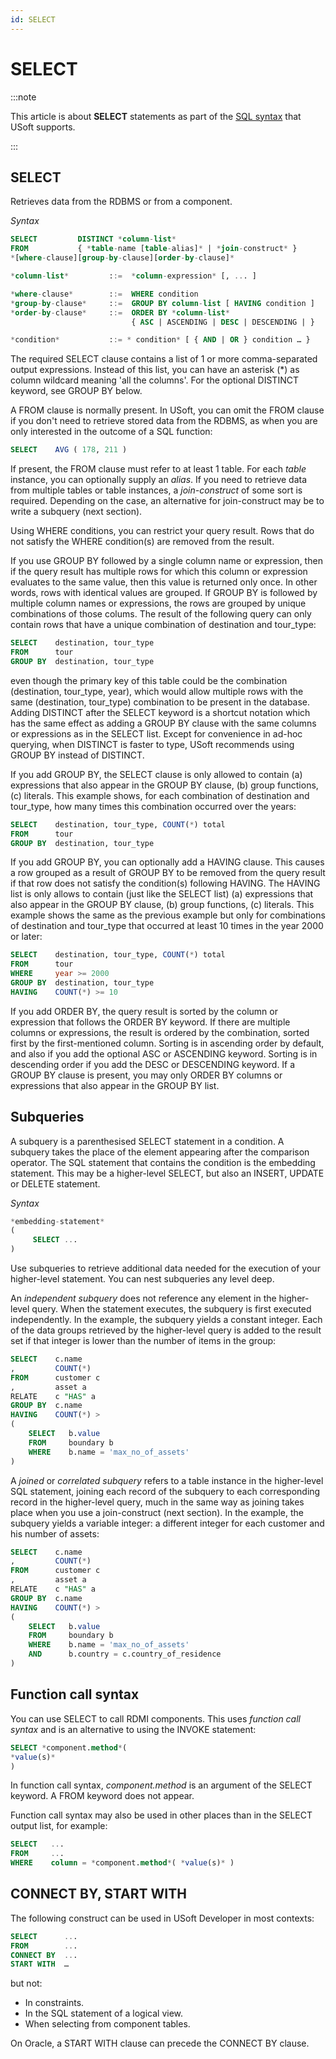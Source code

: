 ```yaml
---
id: SELECT
---
```


# SELECT




:::note

This article is about **SELECT** statements as part of the [SQL syntax](/Modeller_and_Rules_Engine/SQL_syntax) that USoft supports.

:::

## **SELECT**

Retrieves data from the RDBMS or from a component.

*Syntax*

```sql
SELECT         DISTINCT *column-list*
FROM           { *table-name [table-alias]* | *join-construct* }
*[where-clause][group-by-clause][order-by-clause]*

*column-list*         ::=  *column-expression* [, ... ]

*where-clause*        ::=  WHERE condition
*group-by-clause*     ::=  GROUP BY column-list [ HAVING condition ]
*order-by-clause*     ::=  ORDER BY *column-list*
                           { ASC | ASCENDING | DESC | DESCENDING | }

*condition*           ::= * condition* [ { AND | OR } condition … }
```

The required SELECT clause contains a list of 1 or more comma-separated output expressions. Instead of this list, you can have an asterisk (*) as column wildcard meaning 'all the columns'. For the optional DISTINCT keyword, see GROUP BY below.

A FROM clause is normally present. In USoft, you can omit the FROM clause if you don't need to retrieve stored data from the RDBMS, as when you are only interested in the outcome of a SQL function:

```sql
SELECT    AVG ( 178, 211 )
```

If present, the FROM clause must refer to at least 1 table. For each *table* instance, you can optionally supply an *alias*. If you need to retrieve data from multiple tables or table instances, a *join-construct* of some sort is required. Depending on the case, an alternative for join-construct may be to write a subquery (next section).

Using WHERE conditions, you can restrict your query result. Rows that do not satisfy the WHERE condition(s) are removed from the result.

If you use GROUP BY followed by a single column name or expression, then if the query result has multiple rows for which this column or expression evaluates to the same value, then this value is returned only once. In other words, rows with identical values are grouped. If GROUP BY is followed by multiple column names or expressions, the rows are grouped by unique combinations of those colums. The result of the following query can only contain rows that have a unique combination of destination and tour_type:

```sql
SELECT    destination, tour_type
FROM      tour
GROUP BY  destination, tour_type
```

even though the primary key of this table could be the combination (destination, tour_type, year), which would allow multiple rows with the same (destination, tour_type) combination to be present in the database. Adding DISTINCT after the SELECT keyword is a shortcut notation which has the same effect as adding a GROUP BY clause with the same columns or expressions as in the SELECT list. Except for convenience in ad-hoc querying, when DISTINCT is faster to type, USoft recommends using GROUP BY instead of DISTINCT.

If you add GROUP BY, the SELECT clause is only allowed to contain (a) expressions that also appear in the GROUP BY clause, (b) group functions, (c) literals. This example shows, for each combination of destination and tour_type, how many times this combination occurred over the years:

```sql
SELECT    destination, tour_type, COUNT(*) total
FROM      tour
GROUP BY  destination, tour_type
```

If you add GROUP BY, you can optionally add a HAVING clause. This causes a row grouped as a result of GROUP BY to be removed from the query result if that row does not satisfy the condition(s) following HAVING. The HAVING list is only allows to contain (just like the SELECT list) (a) expressions that also appear in the GROUP BY clause, (b) group functions, (c) literals. This example shows the same as the previous example but only for combinations of destination and tour_type that occurred at least 10 times in the year 2000 or later:

```sql
SELECT    destination, tour_type, COUNT(*) total
FROM      tour
WHERE     year >= 2000
GROUP BY  destination, tour_type
HAVING    COUNT(*) >= 10
```

If you add ORDER BY, the query result is sorted by the column or expression that follows the ORDER BY keyword. If there are multiple columns or expressions, the result is ordered by the combination, sorted first by the first-mentioned column. Sorting is in ascending order by default, and also if you add the optional ASC or ASCENDING keyword. Sorting is in descending order if you add the DESC or DESCENDING keyword. If a GROUP BY clause is present, you may only ORDER BY columns or expressions that also appear in the GROUP BY list.

## Subqueries

A subquery is a parenthesised SELECT statement in a condition. A subquery takes the place of the element appearing after the comparison operator. The SQL statement that contains the condition is the embedding statement. This may be a higher-level SELECT, but also an INSERT, UPDATE or DELETE statement.

*Syntax*

```sql
*embedding-statement*
(
     SELECT ...
)
```

Use subqueries to retrieve additional data needed for the execution of your higher-level statement. You can nest subqueries any level deep.

An *independent subquery* does not reference any element in the higher-level query. When the statement executes, the subquery is first executed independently. In the example, the subquery yields a constant integer. Each of the data groups retrieved by the higher-level query is added to the result set if that integer is lower than the number of items in the group:

```sql
SELECT    c.name
,         COUNT(*)
FROM      customer c
,         asset a
RELATE    c "HAS" a
GROUP BY  c.name
HAVING    COUNT(*) >
(
    SELECT   b.value
    FROM     boundary b
    WHERE    b.name = 'max_no_of_assets'
)
```

A *joined* or *correlated subquery* refers to a table instance in the higher-level SQL statement, joining each record of the subquery to each corresponding record in the higher-level query, much in the same way as joining takes place when you use a join-construct (next section). In the example, the subquery yields a variable integer: a different integer for each customer and his number of assets:

```sql
SELECT    c.name
,         COUNT(*)
FROM      customer c
,         asset a
RELATE    c "HAS" a
GROUP BY  c.name
HAVING    COUNT(*) >
(
    SELECT   b.value
    FROM     boundary b
    WHERE    b.name = 'max_no_of_assets'
    AND      b.country = c.country_of_residence
)
```

## Function call syntax

You can use SELECT to call RDMI components. This uses *function call syntax* and is an alternative to using the INVOKE statement:

```sql
SELECT *component.method*(
*value(s)*
)
```

In function call syntax, *component.method* is an argument of the SELECT keyword. A FROM keyword does not appear.

Function call syntax may also be used in other places than in the SELECT output list, for example:

```sql
SELECT   ...
FROM     ...
WHERE    column = *component.method*( *value(s)* )
```

## CONNECT BY, START WITH

The following construct can be used in USoft Developer in most contexts:

```sql
SELECT      ...
FROM        ...
CONNECT BY  ...
START WITH  …
```

but not:

- In constraints.
- In the SQL statement of a logical view.
- When selecting from component tables.

On Oracle, a START WITH clause can precede the CONNECT BY clause.